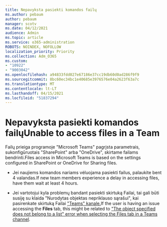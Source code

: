 ```yaml
---
title: Nepavyksta pasiekti komandos failų
ms.author: pebaum
author: pebaum
manager: scotv
ms.date: 04/12/2021
audience: Admin
ms.topic: article
ms.service: o365-administration
ROBOTS: NOINDEX, NOFOLLOW
localization_priority: Priority
ms.collection: Adm_O365
ms.custom:
- "10922"
- "9003042"
ms.openlocfilehash: a94833fdd027e67186e37cc19db60d0ad286f9f9
ms.sourcegitcommit: 8bc60ec34bc1e40685e3976576e04a2623f63a7c
ms.translationtype: MT
ms.contentlocale: lt-LT
ms.lasthandoff: 04/15/2021
ms.locfileid: "51837294"
---
```

# <a name="unable-to-access-files-in-a-team"></a><span data-ttu-id="fce72-102">Nepavyksta pasiekti komandos failų</span><span class="sxs-lookup"><span data-stu-id="fce72-102">Unable to access files in a Team</span></span>

<span data-ttu-id="fce72-103">Failų prieiga programoje "Microsoft Teams" pagrįsta parametrais, sukonfigūruotais "SharePoint" arba "OneDrive", skirtame failams bendrinti.</span><span class="sxs-lookup"><span data-stu-id="fce72-103">Files access in Microsoft Teams is based on the settings configured in SharePoint or OneDrive for Sharing files.</span></span>

- <span data-ttu-id="fce72-104">Jei naujiems komandos nariams vėluojama pasiekti failus, palaukite bent 4 valandas.</span><span class="sxs-lookup"><span data-stu-id="fce72-104">If new team members experience a delay in accessing files, have them wait at least 4 hours.</span></span>

- <span data-ttu-id="fce72-105">Jei vartotojui kyla problemų bandant  pasiekti skirtuką Failai, tai gali būti susiję su klaida "Nurodytas objektas nepriklauso sąrašui", kai pasirenkate skirtuką Failai ["Teams" kanale.](https://docs.microsoft.com/microsoftteams/troubleshoot/files/object-specified-not-belong-to-list)</span><span class="sxs-lookup"><span data-stu-id="fce72-105">If the user is having an issue accessing the **Files** tab, this might be related to ["The object specified does not belong to a list" error when selecting the Files tab in a Teams channel](https://docs.microsoft.com/microsoftteams/troubleshoot/files/object-specified-not-belong-to-list).</span></span>
